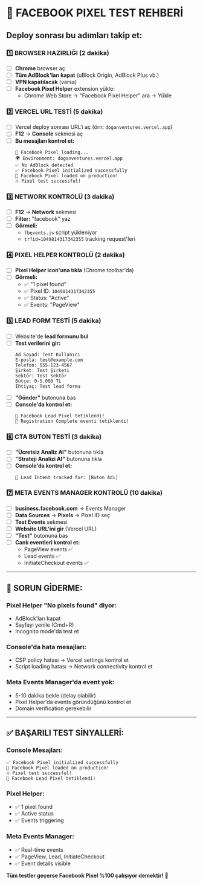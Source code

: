 # 🧪 FACEBOOK PIXEL TEST REHBERİ

## Deploy sonrası bu adımları takip et:

### 1️⃣ BROWSER HAZIRLIĞI (2 dakika)

- [ ] **Chrome** browser aç
- [ ] **Tüm AdBlock'ları kapat** (uBlock Origin, AdBlock Plus vb.)
- [ ] **VPN kapatılacak** (varsa)
- [ ] **Facebook Pixel Helper** extension yükle:
  - Chrome Web Store → "Facebook Pixel Helper" ara → Yükle

### 2️⃣ VERCEL URL TESTİ (5 dakika)

- [ ] Vercel deploy sonrası URL'i aç (örn: `doganventures.vercel.app`)
- [ ] **F12** → **Console** sekmesi aç
- [ ] **Bu mesajları kontrol et:**
  ```
  🔄 Facebook Pixel loading...
  🌍 Environment: doganventures.vercel.app
  ✅ No AdBlock detected
  ✅ Facebook Pixel initialized successfully
  🎯 Facebook Pixel loaded on production!
  🔥 Pixel test successful!
  ```

### 3️⃣ NETWORK KONTROLÜ (3 dakika)

- [ ] **F12** → **Network** sekmesi
- [ ] **Filter:** "facebook" yaz
- [ ] **Görmeli:**
  - `fbevents.js` script yükleniyor
  - `tr?id=1049814317342355` tracking request'leri

### 4️⃣ PIXEL HELPER KONTROLÜ (2 dakika)

- [ ] **Pixel Helper icon'una tıkla** (Chrome toolbar'da)
- [ ] **Görmeli:**
  - ✅ "1 pixel found"
  - ✅ Pixel ID: `1049814317342355`
  - ✅ Status: "Active"
  - ✅ Events: "PageView"

### 5️⃣ LEAD FORM TESTİ (5 dakika)

- [ ] Website'de **lead formunu bul**
- [ ] **Test verilerini gir:**
  ```
  Ad Soyad: Test Kullanıcı
  E-posta: test@example.com
  Telefon: 555-123-4567
  Şirket: Test Şirketi
  Sektör: Test Sektör
  Bütçe: 0-5.000 TL
  İhtiyaç: Test lead formu
  ```
- [ ] **"Gönder"** butonuna bas
- [ ] **Console'da kontrol et:**
  ```
  🎯 Facebook Lead Pixel tetiklendi!
  📝 Registration Complete eventi tetiklendi!
  ```

### 6️⃣ CTA BUTON TESTİ (3 dakika)

- [ ] **"Ücretsiz Analiz Al"** butonuna tıkla
- [ ] **"Strateji Analizi Al"** butonuna tıkla
- [ ] **Console'da kontrol et:**
  ```
  🎯 Lead Intent tracked for: [Buton Adı]
  ```

### 7️⃣ META EVENTS MANAGER KONTROLÜ (10 dakika)

- [ ] **business.facebook.com** → Events Manager
- [ ] **Data Sources** → **Pixels** → Pixel ID seç
- [ ] **Test Events** sekmesi
- [ ] **Website URL'ini gir** (Vercel URL)
- [ ] **"Test"** butonuna bas
- [ ] **Canlı eventleri kontrol et:**
  - PageView events ✅
  - Lead events ✅
  - InitiateCheckout events ✅

---

## 🚨 SORUN GİDERME:

### Pixel Helper "No pixels found" diyor:

- AdBlock'ları kapat
- Sayfayı yenile (Cmd+R)
- Incognito mode'da test et

### Console'da hata mesajları:

- CSP policy hatası → Vercel settings kontrol et
- Script loading hatası → Network connectivity kontrol et

### Meta Events Manager'da event yok:

- 5-10 dakika bekle (delay olabilir)
- Pixel Helper'da events göründüğünü kontrol et
- Domain verification gerekebilir

---

## ✅ BAŞARILI TEST SİNYALLERİ:

### Console Mesajları:

```
✅ Facebook Pixel initialized successfully
🎯 Facebook Pixel loaded on production!
🔥 Pixel test successful!
🎯 Facebook Lead Pixel tetiklendi!
```

### Pixel Helper:

- ✅ 1 pixel found
- ✅ Active status
- ✅ Events triggering

### Meta Events Manager:

- ✅ Real-time events
- ✅ PageView, Lead, InitiateCheckout
- ✅ Event details visible

**Tüm testler geçerse Facebook Pixel %100 çalışıyor demektir!** 🚀
